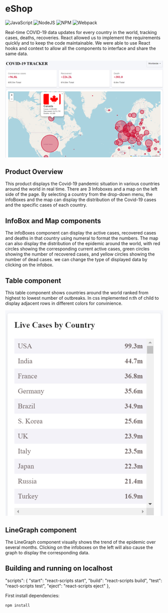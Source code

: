 # eShop

![JavaScript](https://img.shields.io/badge/javascript-%23323330.svg?style=for-the-badge&logo=javascript&logoColor=%23F7DF1E)
![NodeJS](https://img.shields.io/badge/node.js-6DA55F?style=for-the-badge&logo=node.js&logoColor=white)
![NPM](https://img.shields.io/badge/NPM-%23000000.svg?style=for-the-badge&logo=npm&logoColor=white)
![Webpack](https://img.shields.io/badge/webpack-%238DD6F9.svg?style=for-the-badge&logo=webpack&logoColor=black)

Real-time COVID-19 data updates for every country in the world, tracking cases, deaths, recoveries. React allowed us to implement the requirements quickly and to keep the code maintainable. We were able to use React hooks and context to allow all the components to interface and share the same data.

![Covid19-Tracker](https://github.com/erinz2020/pictures/blob/main/1.png)


## Product Overview
This product displays the Covid-19 pandemic situation in various countries around the world in real time. There are 3 Infoboxes and a map on the left side of the page. By selecting a country from the drop-down menu, the infoBoxes and the map can display the distribution of the Covid-19 cases and the specific cases of each country.


## InfoBox and Map components
The infoBoxes component can display the active cases, recovered cases and deaths in that country using numeral to format the numbers. The map can also display the distribution of the epidemic around the world, with red circles showing the corresponding current active cases, green circles showing the number of recovered cases, and yellow circles showing the number of dead cases. we can change the type of displayed data by clicking on the infobox.


## Table component
This table component shows countries around the world ranked from highest to lowest number of outbreaks. In css implemented n:th of child to display adjacent rows in different colors for convinience.

![Covid19-Tracker](https://github.com/erinz2020/pictures/blob/main/2.png)

## LineGraph component
The LineGraph component visually shows the trend of the epidemic over several months. Clicking on the infoboxes on the left will also cause the graph to display the corresponding data.

## Building and running on localhost

"scripts": {
    "start": "react-scripts start",
    "build": "react-scripts build",
    "test": "react-scripts test",
    "eject": "react-scripts eject"
  },

First install dependencies:

```sh
npm install
```
